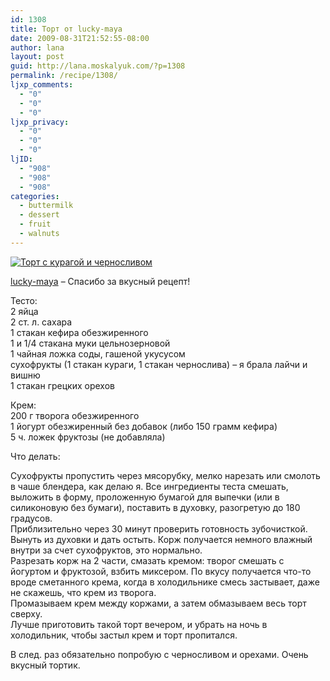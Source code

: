 ```yaml
---
id: 1308
title: Торт от lucky-maya
date: 2009-08-31T21:52:55-08:00
author: lana
layout: post
guid: http://lana.moskalyuk.com/?p=1308
permalink: /recipe/1308/
ljxp_comments:
  - "0"
  - "0"
  - "0"
ljxp_privacy:
  - "0"
  - "0"
  - "0"
ljID:
  - "908"
  - "908"
  - "908"
categories:
  - buttermilk
  - dessert
  - fruit
  - walnuts
---
```

<a class="flickr-image alignnone" title="Торт с курагой и черносливом" href="http://www.flickr.com/photos/67405678@N00/3851093020/" target="_blank"><img src="http://farm4.static.flickr.com/3491/3851093020_fff15784d5.jpg" alt="Торт с курагой и черносливом" /></a>

[lucky-maya](http://lucky-maya.livejournal.com/75073.html#cutid1) &#8211; Спасибо за вкусный рецепт!

Тесто:  
2 яйца  
2 ст. л. сахара  
1 стакан кефира обезжиренного  
1 и 1/4 стакана муки цельнозерновой  
1 чайная ложка соды, гашеной укусусом  
сухофрукты (1 стакан кураги, 1 стакан чернослива) &#8211; я брала лайчи и вишню  
1 стакан грецких орехов

Крем:  
200 г творога обезжиренного  
1 йогурт обезжиренный без добавок (либо 150 грамм кефира)  
5 ч. ложек фруктозы (не добавляла)

Что делать:

Сухофрукты пропустить через мясорубку, мелко нарезать или смолоть в чаше блендера, как делаю я. Все ингредиенты теста смешать, выложить в форму, проложенную бумагой для выпечки (или в силиконовую без бумаги), поставить в духовку, разогретую до 180 градусов.  
Приблизительно через 30 минут проверить готовность зубочисткой.  
Вынуть из духовки и дать остыть. Корж получается немного влажный внутри за счет сухофруктов, это нормально.  
Разрезать корж на 2 части, смазать кремом: творог смешать с йогуртом и фруктозой, взбить миксером. По вкусу получается что-то вроде сметанного крема, когда в холодильнике смесь застывает, даже не скажешь, что крем из творога.  
Промазываем крем между коржами, а затем обмазываем весь торт сверху.  
Лучше приготовить такой торт вечером, и убрать на ночь в холодильник, чтобы застыл крем и торт пропитался.

В след. раз обязательно попробую с черносливом и орехами. Очень вкусный тортик.